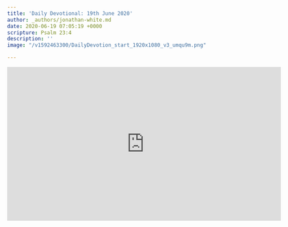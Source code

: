 ```yaml
---
title: 'Daily Devotional: 19th June 2020'
author: _authors/jonathan-white.md
date: 2020-06-19 07:05:19 +0000
scripture: Psalm 23:4
description: ''
image: "/v1592463300/DailyDevotion_start_1920x1080_v3_umqu9m.png"

---
```

<iframe src="https://player.vimeo.com/video/430498410" width="640" height="360" frameborder="0" allow="autoplay; fullscreen" allowfullscreen></iframe>